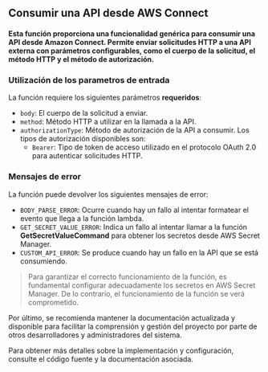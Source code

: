 ## Consumir una API desde AWS Connect

#### Esta función proporciona una funcionalidad genérica para consumir una API desde Amazon Connect. Permite enviar solicitudes HTTP a una API externa con parámetros configurables, como el cuerpo de la solicitud, el método HTTP y el método de autorización.

### Utilización de los parametros de entrada

La función requiere los siguientes parámetros **requeridos**:

- `body`: El cuerpo de la solicitud a enviar.
- `method`: Método HTTP a utilizar en la llamada a la API.
- `authorizationType`: Método de autorización de la API a consumir. Los tipos de autorización disponibles son:
    - `Bearer`: Tipo de token de acceso utilizado en el protocolo OAuth 2.0 para autenticar solicitudes HTTP.

### Mensajes de error

La función puede devolver los siguientes mensajes de error:

- `BODY_PARSE_ERROR`: Ocurre cuando hay un fallo al intentar formatear el evento que llega a la función lambda.
- `GET_SECRET_VALUE_ERROR`: Indica un fallo al intentar llamar a la función **GetSecretValueCommand** para obtener los secretos desde AWS Secret Manager.
- `CUSTOM_API_ERROR`: Se produce cuando hay un fallo en la API que se está consumiendo.

> Para garantizar el correcto funcionamiento de la función, es fundamental configurar adecuadamente los secretos en AWS Secret Manager. De lo contrario, el funcionamiento de la función se verá comprometido.

Por último, se recomienda mantener la documentación actualizada y disponible para facilitar la comprensión y gestión del proyecto por parte de otros desarrolladores y administradores del sistema.

Para obtener más detalles sobre la implementación y configuración, consulte el código fuente y la documentación asociada.